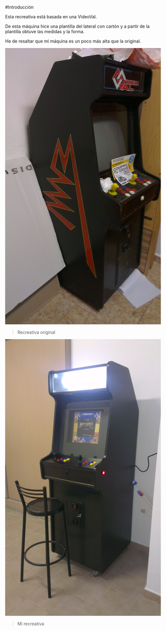 #Introducción

Esta recreativa está basada en una VideoVal.

De esta máquina hice una plantilla del lateral con cartón y a partir de la plantilla obtuve las medidas y la forma.

He de resaltar que mi máquina es un poco más alta que la original.

![Recreativa original](./imagenes/IMAG0193.jpg "Recreativa original")
> Recreativa original




![Mi recreativa](./imagenes/IMAG0549.jpg "Mi recreativa")
> Mi recreativa
